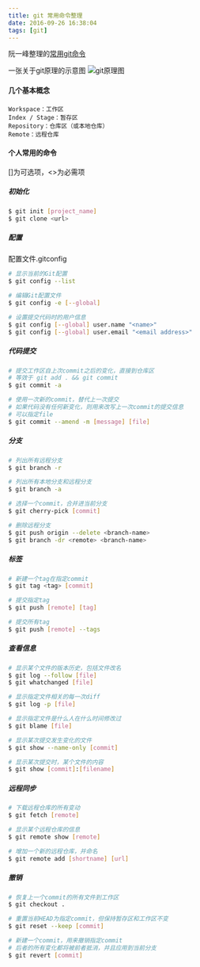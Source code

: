 ```yaml
---
title: git 常用命令整理
date: 2016-09-26 16:38:04
tags: [git]
---
```


阮一峰整理的[常用git命令](http://www.ruanyifeng.com/blog/2015/12/git-cheat-sheet.html)

一张关于git原理的示意图
![git原理图](http://ww2.sinaimg.cn/large/675f4a91jw1f0wq3jnh5bj20wk09gjsy.jpg)

#### 几个基本概念
	Workspace：工作区
	Index / Stage：暂存区
	Repository：仓库区（或本地仓库）
	Remote：远程仓库
	
#### 个人常用的命令
[]为可选项，<>为必需项
##### 初始化
```bash
$ git init [project_name]
$ git clone <url>
```
##### 配置
配置文件.gitconfig

```bash
# 显示当前的Git配置
$ git config --list

# 编辑Git配置文件
$ git config -e [--global]

# 设置提交代码时的用户信息
$ git config [--global] user.name "<name>"
$ git config [--global] user.email "<email address>"
```
##### 代码提交
```bash
# 提交工作区自上次commit之后的变化，直接到仓库区
# 等效于 git add . && git commit
$ git commit -a

# 使用一次新的commit，替代上一次提交
# 如果代码没有任何新变化，则用来改写上一次commit的提交信息
# 可以指定file
$ git commit --amend -m [message] [file]
```
##### 分支
```bash
# 列出所有远程分支
$ git branch -r

# 列出所有本地分支和远程分支
$ git branch -a

# 选择一个commit，合并进当前分支
$ git cherry-pick [commit]

# 删除远程分支
$ git push origin --delete <branch-name>
$ git branch -dr <remote> <branch-name>
```
##### 标签
```bash
# 新建一个tag在指定commit
$ git tag <tag> [commit]

# 提交指定tag
$ git push [remote] [tag]

# 提交所有tag
$ git push [remote] --tags
```

##### 查看信息
```bash
# 显示某个文件的版本历史，包括文件改名
$ git log --follow [file]
$ git whatchanged [file]

# 显示指定文件相关的每一次diff
$ git log -p [file]

# 显示指定文件是什么人在什么时间修改过
$ git blame [file]

# 显示某次提交发生变化的文件
$ git show --name-only [commit]

# 显示某次提交时，某个文件的内容
$ git show [commit]:[filename]
```

##### 远程同步
```bash
# 下载远程仓库的所有变动
$ git fetch [remote]

# 显示某个远程仓库的信息
$ git remote show [remote]

# 增加一个新的远程仓库，并命名
$ git remote add [shortname] [url]
```

##### 撤销
```bash
# 恢复上一个commit的所有文件到工作区
$ git checkout .

# 重置当前HEAD为指定commit，但保持暂存区和工作区不变
$ git reset --keep [commit]

# 新建一个commit，用来撤销指定commit
# 后者的所有变化都将被前者抵消，并且应用到当前分支
$ git revert [commit]
```
